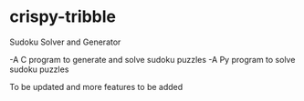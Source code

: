 # crispy-tribble
Sudoku Solver and Generator


-A C program to generate and solve sudoku puzzles
-A Py program to solve sudoku puzzles

To be updated and more features to be added

